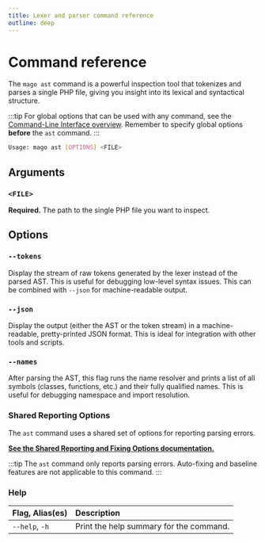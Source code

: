 ```yaml
---
title: Lexer and parser command reference
outline: deep
---
```


# Command reference

The `mago ast` command is a powerful inspection tool that tokenizes and parses a single PHP file, giving you insight into its lexical and syntactical structure.

:::tip
For global options that can be used with any command, see the [Command-Line Interface overview](/fundamentals/command-line-interface.md). Remember to specify global options **before** the `ast` command.
:::

```sh
Usage: mago ast [OPTIONS] <FILE>
```

## Arguments

### `<FILE>`

**Required.** The path to the single PHP file you want to inspect.

## Options

### `--tokens`

Display the stream of raw tokens generated by the lexer instead of the parsed AST. This is useful for debugging low-level syntax issues. This can be combined with `--json` for machine-readable output.

### `--json`

Display the output (either the AST or the token stream) in a machine-readable, pretty-printed JSON format. This is ideal for integration with other tools and scripts.

### `--names`

After parsing the AST, this flag runs the name resolver and prints a list of all symbols (classes, functions, etc.) and their fully qualified names. This is useful for debugging namespace and import resolution.

### Shared Reporting Options

The `ast` command uses a shared set of options for reporting parsing errors.

[**See the Shared Reporting and Fixing Options documentation.**](/fundamentals/shared-reporting-options.md)

:::tip
The `ast` command only reports parsing errors. Auto-fixing and baseline features are not applicable to this command.
:::

### Help

| Flag, Alias(es) | Description                             |
| :-------------- | :-------------------------------------- |
| `--help`, `-h`  | Print the help summary for the command. |
